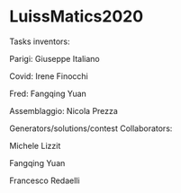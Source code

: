 # LuissMatics2020
Tasks inventors:

  Parigi: Giuseppe Italiano
  
  Covid: Irene Finocchi
  
  Fred: Fangqing Yuan
  
  Assemblaggio: Nicola Prezza
  
Generators/solutions/contest Collaborators:

  Michele Lizzit
  
  Fangqing Yuan
  
  Francesco Redaelli
  
  
